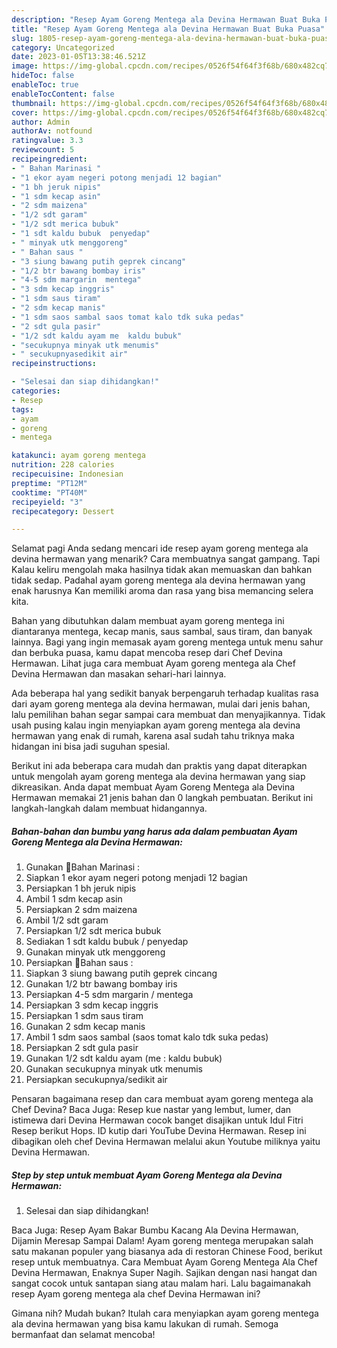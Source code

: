 ```yaml
---
description: "Resep Ayam Goreng Mentega ala Devina Hermawan Buat Buka Puasa"
title: "Resep Ayam Goreng Mentega ala Devina Hermawan Buat Buka Puasa"
slug: 1805-resep-ayam-goreng-mentega-ala-devina-hermawan-buat-buka-puasa
category: Uncategorized
date: 2023-01-05T13:38:46.521Z
image: https://img-global.cpcdn.com/recipes/0526f54f64f3f68b/680x482cq70/ayam-goreng-mentega-ala-devina-hermawan-foto-resep-utama.jpg
hideToc: false
enableToc: true
enableTocContent: false
thumbnail: https://img-global.cpcdn.com/recipes/0526f54f64f3f68b/680x482cq70/ayam-goreng-mentega-ala-devina-hermawan-foto-resep-utama.jpg
cover: https://img-global.cpcdn.com/recipes/0526f54f64f3f68b/680x482cq70/ayam-goreng-mentega-ala-devina-hermawan-foto-resep-utama.jpg
author: Admin
authorAv: notfound
ratingvalue: 3.3
reviewcount: 5
recipeingredient:
- " Bahan Marinasi "
- "1 ekor ayam negeri potong menjadi 12 bagian"
- "1 bh jeruk nipis"
- "1 sdm kecap asin"
- "2 sdm maizena"
- "1/2 sdt garam"
- "1/2 sdt merica bubuk"
- "1 sdt kaldu bubuk  penyedap"
- " minyak utk menggoreng"
- " Bahan saus "
- "3 siung bawang putih geprek cincang"
- "1/2 btr bawang bombay iris"
- "4-5 sdm margarin  mentega"
- "3 sdm kecap inggris"
- "1 sdm saus tiram"
- "2 sdm kecap manis"
- "1 sdm saos sambal saos tomat kalo tdk suka pedas"
- "2 sdt gula pasir"
- "1/2 sdt kaldu ayam me  kaldu bubuk"
- "secukupnya minyak utk menumis"
- " secukupnyasedikit air"
recipeinstructions:

- "Selesai dan siap dihidangkan!"
categories:
- Resep
tags:
- ayam
- goreng
- mentega

katakunci: ayam goreng mentega 
nutrition: 228 calories
recipecuisine: Indonesian
preptime: "PT12M"
cooktime: "PT40M"
recipeyield: "3"
recipecategory: Dessert

---
```



Selamat pagi Anda sedang mencari ide resep ayam goreng mentega ala devina hermawan yang menarik? Cara membuatnya sangat gampang. Tapi Kalau keliru mengolah maka hasilnya tidak akan memuaskan dan bahkan tidak sedap. Padahal ayam goreng mentega ala devina hermawan yang enak harusnya Kan memiliki aroma dan rasa yang bisa memancing selera kita.


Bahan yang dibutuhkan dalam membuat ayam goreng mentega ini diantaranya mentega, kecap manis, saus sambal, saus tiram, dan banyak lainnya. Bagi yang ingin memasak ayam goreng mentega untuk menu sahur dan berbuka puasa, kamu dapat mencoba resep dari Chef Devina Hermawan. Lihat juga cara membuat Ayam goreng mentega ala Chef Devina Hermawan dan masakan sehari-hari lainnya.

Ada beberapa hal yang sedikit banyak berpengaruh terhadap kualitas rasa dari ayam goreng mentega ala devina hermawan, mulai dari jenis bahan, lalu pemilihan bahan segar sampai cara membuat dan menyajikannya. Tidak usah pusing kalau ingin menyiapkan ayam goreng mentega ala devina hermawan yang enak di rumah, karena asal sudah tahu triknya maka hidangan ini bisa jadi suguhan spesial.


Berikut ini ada beberapa cara mudah dan praktis yang dapat diterapkan untuk mengolah ayam goreng mentega ala devina hermawan yang siap dikreasikan. Anda dapat membuat Ayam Goreng Mentega ala Devina Hermawan memakai 21 jenis bahan dan 0 langkah pembuatan. Berikut ini langkah-langkah dalam membuat hidangannya.

<!--inarticleads1-->

##### Bahan-bahan dan bumbu yang harus ada dalam pembuatan Ayam Goreng Mentega ala Devina Hermawan:

1. Gunakan  🍳Bahan Marinasi :
1. Siapkan 1 ekor ayam negeri potong menjadi 12 bagian
1. Persiapkan 1 bh jeruk nipis
1. Ambil 1 sdm kecap asin
1. Persiapkan 2 sdm maizena
1. Ambil 1/2 sdt garam
1. Persiapkan 1/2 sdt merica bubuk
1. Sediakan 1 sdt kaldu bubuk / penyedap
1. Gunakan  minyak utk menggoreng
1. Persiapkan  🍳Bahan saus :
1. Siapkan 3 siung bawang putih geprek cincang
1. Gunakan 1/2 btr bawang bombay iris
1. Persiapkan 4-5 sdm margarin / mentega
1. Persiapkan 3 sdm kecap inggris
1. Persiapkan 1 sdm saus tiram
1. Gunakan 2 sdm kecap manis
1. Ambil 1 sdm saos sambal (saos tomat kalo tdk suka pedas)
1. Persiapkan 2 sdt gula pasir
1. Gunakan 1/2 sdt kaldu ayam (me : kaldu bubuk)
1. Gunakan secukupnya minyak utk menumis
1. Persiapkan  secukupnya/sedikit air


Pensaran bagaimana resep dan cara membuat ayam goreng mentega ala Chef Devina? Baca Juga: Resep kue nastar yang lembut, lumer, dan istimewa dari Devina Hermawan cocok banget disajikan untuk Idul Fitri Resep berikut Hops. ID kutip dari YouTube Devina Hermawan. Resep ini dibagikan oleh chef Devina Hermawan melalui akun Youtube miliknya yaitu Devina Hermawan. 

<!--inarticleads2-->

##### Step by step untuk membuat Ayam Goreng Mentega ala Devina Hermawan:


1. Selesai dan siap dihidangkan!

Baca Juga: Resep Ayam Bakar Bumbu Kacang Ala Devina Hermawan, Dijamin Meresap Sampai Dalam! Ayam goreng mentega merupakan salah satu makanan populer yang biasanya ada di restoran Chinese Food, berikut resep untuk membuatnya. Cara Membuat Ayam Goreng Mentega Ala Chef Devina Hermawan, Enaknya Super Nagih. Sajikan dengan nasi hangat dan sangat cocok untuk santapan siang atau malam hari. Lalu bagaimanakah resep Ayam goreng mentega ala chef Devina Hermawan ini? 

Gimana nih? Mudah bukan? Itulah cara menyiapkan ayam goreng mentega ala devina hermawan yang bisa kamu lakukan di rumah. Semoga bermanfaat dan selamat mencoba!
